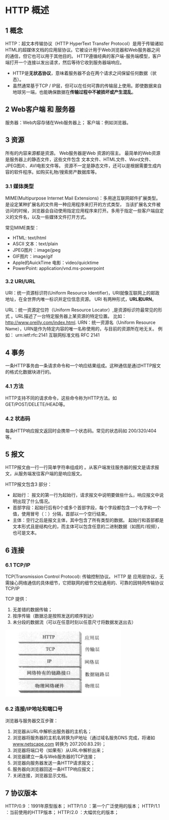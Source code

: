 # HTTP 概述

## 1 概念
HTTP：超文本传输​​协议（HTTP HyperText Transfer Protocol）是用于传输诸如HTML的超媒体文档的应用层协议。它被设计用于Web浏览器和Web服务器之间的通信，但它也可以用于其他目的。
HTTP遵循经典的客户端-服务端模型，客户端打开一个连接以发出请求，然后等待它收到服务器端响应。
- HTTP是**无状态协议**，意味着服务器不会在两个请求之间保留任何数据（状态）。
- 虽然通常基于TCP / IP层，但可以在任何可靠的传输层上使用。即使数据来自地球另一端，也能确保数据在**传输过程中不被损坏或产生混乱**。

## 2 Web客户端 和 服务器

服务器：Web内容存储在Web服务器上；
客户端：例如浏览器。

## 3 资源
所有的内容来源都是资源。
Web服务器是Web 资源的宿主。 最简单的Web资源是服务器上的静态文件，这些文件包含 文本文件、HTML文件、Word文件、JPEG图片、AVI电影文件等。
资源不一定是静态文件，还可以是根据需要生成内容的软件程序。如购买礼物/搜索房产数据库等。

### 3.1 媒体类型

MIME(Multipurpose Internet Mail Extensions)：多用途互联网邮件扩展类型。是设定某种扩展名的文件用一种应用程序来打开的方式类型，
当该扩展名文件被访问的时候，浏览器会自动使用指定应用程序来打开。多用于指定一些客户端自定义的文件名，以及一些媒体文件打开方式。

常见MIME类型：
- HTML: text/html
- ASCII 文本：text/plain
- JPEG图片：image/jpeg
- GIF图片：image/gif
- Apple的AuickTime 电影：video/quicktime
- PowerPoint: application/vnd.ms-powerpoint

### 3.2 URI/URL

URI：统一资源标识符(Uniform Resource Identifier)，URI就像互联网上的邮政地址，在全世界内唯一标识并定位信息资源。
URI 有两种形式，**URL和URN**。

URL：统一资源定位符（Uniform Resource Locator）,是资源标识符最常见的形式 。URL描述了一台特定服务器上某资源的特定位置。
比如： http://www.oreilly.com/index.html.
URN：统一资源名（Uniform Resource Name），URN是作为特定内容的唯一名称使用的，与目前的资源所在地无关。
例如： urn:ietf:rfc:2141  互联网标准文档 RFC 2141

## 4 事务

一条HTTP事务由一条请求命令和一个响应结果组成。这种通信是通过HTTP报文的格式化数据块进行的。

### 4.1 方法
HTTP支持不同的请求命令，这些命令称为HTTP方法。如GET/POST/DELETE/HEAD等。

### 4.2 状态码
每条HTTP响应报文返回时会携带一个状态码。常见的状态码如 200/320/404 等。


## 5 报文
HTTP报文由一行一行简单字符串组成的 。从客户端发往服务器的报文是请求报文，从服务端发往客户端的是响应报文。

HTTP报文包含3 部分：
- 起始行： 报文的第一行为起始行，请求报文中说明要做些什么，响应报文中说明出现了什么情况。
- 首部字段：起始行后有0个或多个首部字段，每个字段都包含一个名字和一个值，使用冒号（：）分隔，首部以一个空行结束。
- 主体：空行之后是报文主体，其中包含了所有类型的数据。  起始行和首部都是文本形式且是结构化的，而主体可以包含任意的二进制数据（如图片/视频），也可是文本。

## 6 连接
### 6.1 TCP/IP

TCP(Transmission Control Protocol): 传输控制协议。
HTTP 是 应用层协议，无需操心网络通信的具体细节，它把联网的细节交给通用的、可靠的因特网传输协议 TCP/IP

TCP 提供：
1. 无差错的数据传输；
2. 按序传输（数据总是按照发送的顺序到达）
3. 未分段的数据流（可以在任意时刻以任意尺寸将数据发送出去）

![网络协议](./网络协议.png)

### 6.2 连接/IP地址和端口号

浏览器与服务器交互步骤：
1. 浏览器从URL中解析出服务器的主机名；
2. 浏览器将服务器的主机名转换为IP地址（通过域名服务DNS 完成，将诸如 www.netscape.com 转换为 207.200.83.29）；
3. 浏览器将端口号（如果有）从URL中解析出来；
4. 浏览器建立一条与Web服务器的TCP连接；
5. 浏览器向服务器发送一条HTTP请求报文；
6. 服务器向浏览器回送一条HTTP响应报文；
7. 关闭连接，浏览器显示文档。

## 7 协议版本

HTTP/0.9 ：1991年原型版本；
HTTP/1.0 ：第一个广泛使用的版本；
HTTP/1.1 ：当前使用的HTTP版本；
HTTP/2.0 ：大幅优化的版本；


































































































